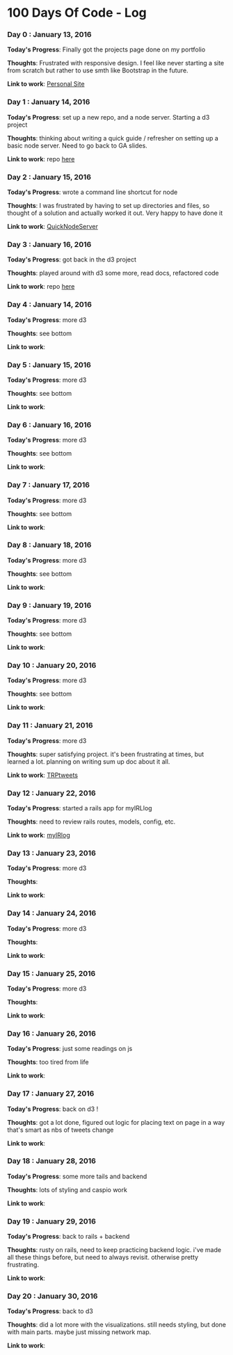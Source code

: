# 100 Days Of Code - Log

### Day 0 : January 13, 2016

**Today's Progress**: Finally got the projects page done on my portfolio 

**Thoughts**: Frustrated with responsive design. I feel like never starting a site from scratch
but rather to use smth like Bootstrap in the future. 

**Link to work**: [Personal Site](www.sarahaoun.com)

### Day 1 : January 14, 2016

**Today's Progress**: set up a new repo, and a node server. Starting a d3 project

**Thoughts**: thinking about writing a quick guide / refresher on setting up a basic node server.
Need to go back to GA slides.

**Link to work**: repo [here](https://github.com/saoun/TRPtweets)

### Day 2 : January 15, 2016

**Today's Progress**: wrote a command line shortcut for node

**Thoughts**: I was frustrated by having to set up directories and files, so 
thought of a solution and actually worked it out. Very happy to have done it

**Link to work**: [QuickNodeServer](https://github.com/saoun/QuickNodeServer)

 ### Day 3 : January 16, 2016

**Today's Progress**: got back in the d3 project

**Thoughts**: played around with d3 some more, read docs, refactored code 

**Link to work**:  repo [here](https://github.com/saoun/TRPtweets)


### Day 4 : January 14, 2016

**Today's Progress**: more d3

**Thoughts**: see bottom

**Link to work**:

### Day 5 : January 15, 2016

**Today's Progress**: more d3

**Thoughts**: see bottom

**Link to work**:

### Day 6 : January 16, 2016

**Today's Progress**: more d3

**Thoughts**: see bottom

**Link to work**:

### Day 7 : January 17, 2016

**Today's Progress**: more d3

**Thoughts**: see bottom

**Link to work**:

### Day 8 : January 18, 2016

**Today's Progress**: more d3

**Thoughts**: see bottom

**Link to work**:

### Day 9 : January 19, 2016

**Today's Progress**: more d3
 
**Thoughts**: see bottom

**Link to work**:

### Day 10 : January 20, 2016

**Today's Progress**: more d3

**Thoughts**: see bottom

**Link to work**:

### Day 11 : January 21, 2016

**Today's Progress**: more d3

**Thoughts**: super satisfying project. it's been frustrating at times, but learned a lot.
planning on writing sum up doc about it all. 

**Link to work**: [TRPtweets](www.github.com/saoun/TRPtweets)

### Day 12 : January 22, 2016

**Today's Progress**: started a rails app for myIRLlog

**Thoughts**: need to review rails routes, models, config, etc. 

**Link to work**: [myIRlog](www.github.com/saoun/myIRlog)

### Day 13 : January 23, 2016

**Today's Progress**: more d3

**Thoughts**:

**Link to work**:

### Day 14 : January 24, 2016

**Today's Progress**: more d3

**Thoughts**:

**Link to work**:

### Day 15 : January 25, 2016

**Today's Progress**: more d3

**Thoughts**:

**Link to work**:

### Day 16 : January 26, 2016

**Today's Progress**: just some readings on js

**Thoughts**: too tired from life

**Link to work**:

### Day 17 : January 27, 2016

**Today's Progress**: back on d3 !

**Thoughts**: got a lot done, figured out logic for placing text on page
in a way that's smart as nbs of tweets change

**Link to work**:

### Day 18 : January 28, 2016

**Today's Progress**: some more tails and backend

**Thoughts**: lots of styling and caspio work

**Link to work**:

### Day 19 : January 29, 2016

**Today's Progress**: back to rails + backend

**Thoughts**: rusty on rails, need to keep practicing backend logic. 
i've made all these things before, but need to always revisit. 
otherwise pretty frustrating.

**Link to work**:

### Day 20 : January 30, 2016

**Today's Progress**: back to d3   

**Thoughts**: did a lot more with the visualizations. still needs styling,
but done with main parts. maybe just missing network map.

**Link to work**:

<!-- ### Day 0 : January 13, 2016

**Today's Progress**:

**Thoughts**:

**Link to work**: -->

<!-- ### Day 0: February 30, 2016 (Example 1)
##### (delete me or comment me out)

**Today's Progress**: Fixed CSS, worked on canvas functionality for the app.

**Thoughts:** I really struggled with CSS, but, overall, I feel like I am slowly getting better at it. Canvas is still new for me, but I managed to figure out some basic functionality.

**Link to work:** [Calculator App](http://www.example.com)


### Day 1: June 27, Monday

**Today's Progress**: I've gone through many exercises on FreeCodeCamp.

**Thoughts** I've recently started coding, and it's a great feeling when I finally solve an algorithm challenge after a lot of attempts and hours spent.

**Link(s) to work**
1. [Find the Longest Word in a String](https://www.freecodecamp.com/challenges/find-the-longest-word-in-a-string)
2. [Title Case a Sentence](https://www.freecodecamp.com/challenges/title-case-a-sentence)
 -->
